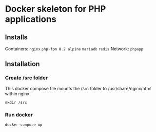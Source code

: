 # Docker skeleton for PHP applications

## Installs
Containers: `nginx` `php-fpm 8.2 alpine` `mariadb` `redis`
Network: `phpapp`

## Installation

### Create /src folder

This docker compose file mounts the /src folder to /usr/share/nginx/html within nginx. 

```
mkdir /src
```

### Run docker

```
docker-compose up
```
